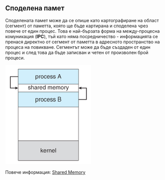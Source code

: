 ## Споделена памет

Споделената памет може да се опише като картографиране на област (сегмент) от паметта, която ще бъде картирана и споделена чрез повече от един процес. Това е най-бързата форма на между-процесна комуникация (**IPC**), тъй като няма посредничество - информацията се пренася директно от сегмент от паметта в адресното пространство на процеса на повикване. Сегментът може да бъде създаден от един процес и след това да бъде записван и четен от произволен брой процеси.
 
![06_shared_memory.png](06_shared_memory.png)

Повече информация: [Shared Memory](https://www.tldp.org/LDP/lpg/node65.html)
